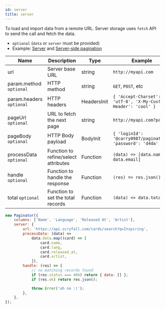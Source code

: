 ```yaml
---
id: server
title: server
---
```


To load and import data from a remote URL. Server storage uses `fetch` API to send the call and fetch the data.

-   `optional` (`data` or `server` must be provided)
-   Example: [Server](../examples/server.md) and [Server-side pagination](../examples/server-side-pagination.md)

<div className="full-width">

| Name                     | Description                          | Type        | Example                                                       |
| ------------------------ | ------------------------------------ | ----------- | ------------------------------------------------------------- |
| url                      | Server base URL                      | string      | `http://myapi.com`                                            |
| param.method `optional`  | HTTP method                          | string      | `GET`, `POST`, etc                                            |
| param.headers `optional` | HTTP headers                         | HeadersInit | `{ 'Accept-Charset': 'utf-8', 'X-My-Custom-Header': 'cool' }` |
| pageUrl `optional`       | URL to fetch the next page           | string      | `http://myapi.com?page=2`                                     |
| pageBody `optional`      | HTTP Body payload                    | BodyInit    | `{ 'loginId': '@carry0987/paginator', 'password': 'd4da' }`   |
| processData `optional`   | Function to refine/select attributes | Function    | `(data) => [data.name, data.email]`                           |
| handle `optional`        | Function to handle the response      | Function    | `(res) => res.json()`                                         |
| total `optional`         | Function to set the total records    | Function    | `(data) => data.total`                                        |

</div>

```js
new Paginator({
    columns: ['Name', 'Language', 'Released At', 'Artist'],
    server: {
        url: 'https://api.scryfall.com/cards/search?q=Inspiring',
        processData: (data) =>
            data.data.map((card) => [
                card.name,
                card.lang,
                card.released_at,
                card.artist,
            ]),
        handle: (res) => {
            // no matching records found
            if (res.status === 404) return { data: [] };
            if (res.ok) return res.json();

            throw Error('oh no :(');
        },
    },
});
```
